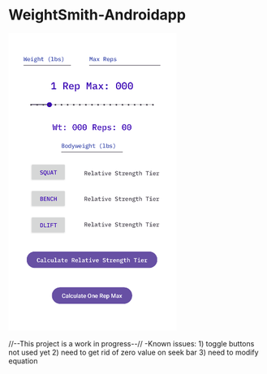 # WeightSmith-Androidapp

![](images/weightSmith.png)
<br>

//--This project is a work in progress--//
-Known issues: 1) toggle buttons not used yet
               2) need to get rid of zero value on seek bar
               3) need to modify equation
               
